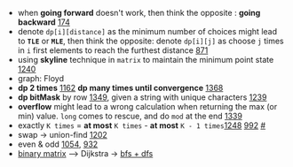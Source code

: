 - when **going forward** doesn't work, then think the opposite : **going backward** [174]()
- denote `dp[i][distance]` as the minimum number of choices might lead to **`TLE`** or **`MLE`**, then think the opposite: denote `dp[i][j]` as choose `j` times in `i` first elements to reach the furthest distance [871]()
- using **skyline** technique in `matrix` to maintain the minimum point state [1240]()
- graph: Floyd
- **dp 2 times** [1162]() **dp many times until convergence** [1368](https://leetcode.com/problems/minimum-cost-to-make-at-least-one-valid-path-in-a-grid/discuss/524845/C%2B%2B96ms-Forward-and-Backward-DP-Bounded-by-O((m%2Bn)mn))
- **dp bitMask** by row [1349](), given a string with unique characters [1239]()
- **overflow** might lead to a wrong calculation when returning the max (or min) value. `long` comes to rescue, and do `mod` at the end [1339]()
- exactly `K times` = **at most** `K times` - **at most** `K - 1 times`[1248]() [992]() [#](https://leetcode.com/problems/count-number-of-nice-subarrays/discuss/419378/JavaC%2B%2BPython-Sliding-Window-O(1)-Space)
- swap -> union-find [1202]()
- even & odd [1054](https://leetcode.com/problems/distant-barcodes/discuss/299225/Python-Set-Odd-Position-and-Even-Position), [932](https://leetcode.com/problems/beautiful-array/discuss/186679/Odd-%2B-Even-Pattern-O(N))
- [binary matrix](https://www.geeksforgeeks.org/0-1-bfs-shortest-path-binary-graph/) --> Dijkstra -> [bfs + dfs](https://leetcode.com/problems/minimum-cost-to-make-at-least-one-valid-path-in-a-grid/discuss/524886/JavaC%2B%2BPython-BFS-and-DFS)
